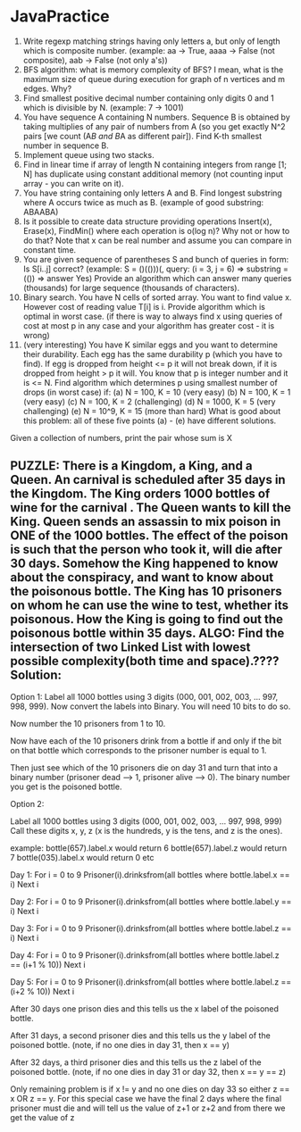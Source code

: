 # JavaPractice
1. Write regexp matching strings having only letters a, but only of length which is composite number.
(example: aa -> True, aaaa -> False (not composite), aab -> False (not only a's))
2. BFS algorithm: what is memory complexity of BFS? I mean, what is the maximum size of queue during execution for graph of n vertices and m edges. Why?
3. Find smallest positive decimal number containing only digits 0 and 1 which is divisible by N.
(example: 7 -> 1001)
4. You have sequence A containing N numbers. Sequence B is obtained by taking multiplies of any pair of numbers from A (so you get exactly N^2 pairs [we count (A*B and B*A as different pair]). Find K-th smallest number in sequence B.
5. Implement queue using two stacks.
6. Find in linear time if array of length N containing integers from range [1; N] has duplicate using constant additional memory (not counting input array - you can write on it).
7. You have string containing only letters A and B. Find longest substring where A occurs twice as much as B.
(example of good substring: ABAABA)
8. Is it possible to create data structure providing operations Insert(x), Erase(x), FindMin() where each operation is o(log n)? Why not or how to do that? Note that x can be real number and assume you can compare in constant time.
9. You are given sequence of parentheses S and bunch of queries in form: Is S[i..j] correct?
(example: S = ()(()))(, query: (i = 3, j = 6)  => substring = (())  => answer Yes)
Provide an algorithm which can answer many queries (thousands) for large sequence (thousands of characters).
10. Binary search. You have N cells of sorted array. You want to find value x. However cost of reading value T[i] is i. Provide algorithm which is optimal in worst case.
(if there is way to always find x using queries of cost at most p in any case and your algorithm has greater cost - it is wrong)
11. (very interesting) You have K similar eggs and you want to determine their durability. Each egg has the same durability p (which you have to find). If egg is dropped from height <= p it will not break down, if it is dropped from height > p it will. You know that p is integer number and it is <= N.
Find algorithm which determines p using smallest number of drops (in worst case) if:
(a) N = 100, K = 10 (very easy)
(b) N = 100, K = 1 (very easy)
(c) N = 100, K = 2 (challenging)
(d) N = 1000, K = 5 (very challenging)
(e) N = 10^9, K = 15 (more than hard)
What is good about this problem: all of these five points (a) - (e) have different solutions.

Given a collection of numbers, print the pair whose sum is X 

PUZZLE: 
There is a Kingdom, a King, and a Queen. 
An carnival is scheduled after 35 days in the Kingdom. 
The King orders 1000 bottles of wine for the carnival . 
The Queen wants to kill the King.
Queen sends an assassin to mix poison in ONE of the 1000 bottles.
The effect of the poison is such that the person who took it, will die after 30 days.
Somehow the King happened to know about the conspiracy, and want to know about the poisonous bottle.
The King has 10 prisoners on whom he can use the wine to test, whether its poisonous.
How the King is going to find out the poisonous bottle within 35 days.
ALGO:
Find the intersection of two Linked List with lowest possible complexity(both time and space).????
Solution:
-----------
Option 1:
Label all 1000 bottles using 3 digits (000, 001, 002, 003, ... 997, 998, 999).
Now convert the labels into Binary. You will need 10 bits to do so.

Now number the 10 prisoners from 1 to 10.

Now have each of the 10 prisoners drink from a bottle if and only if the bit on that bottle which corresponds to the prisoner number is equal to 1.

Then just see which of the 10 prisoners die on day 31 and turn that into a binary number (prisoner dead --> 1, prisoner alive --> 0).  The binary number you get is the poisoned bottle.




Option 2:

Label all 1000 bottles using 3 digits (000, 001, 002, 003, ... 997, 998, 999)  Call these digits x, y, z  (x is the hundreds, y is the tens, and z is the ones).

example:
bottle(657).label.x would return 6
bottle(657).label.z would return 7
bottle(035).label.x would return 0
etc


Day 1:
For i = 0 to 9
   Prisoner(i).drinksfrom(all bottles where bottle.label.x == i)
Next i

Day 2:
For i = 0 to 9
   Prisoner(i).drinksfrom(all bottles where bottle.label.y == i)
Next i

Day 3:
For i = 0 to 9
   Prisoner(i).drinksfrom(all bottles where bottle.label.z == i)
Next i

Day 4:
For i = 0 to 9
   Prisoner(i).drinksfrom(all bottles where bottle.label.z == (i+1 % 10))
Next i

Day 5:
For i = 0 to 9
   Prisoner(i).drinksfrom(all bottles where bottle.label.z == (i+2 % 10))
Next i


After 30 days one prison dies and this tells us the x label of the poisoned bottle.

After 31 days, a second prisoner dies and this tells us the y label of the poisoned bottle. (note, if no one dies in day 31, then x == y)

After 32 days, a third prisoner dies and this tells us the z label of the poisoned bottle. (note, if no one dies in day 31 or day 32, then x == y == z)

Only remaining problem is if  x != y and no one dies on day 33 so either z == x OR z == y. For this special case we have the final 2 days where the final prisoner must die and will tell us the value of z+1 or z+2 and from there we get the value of z

